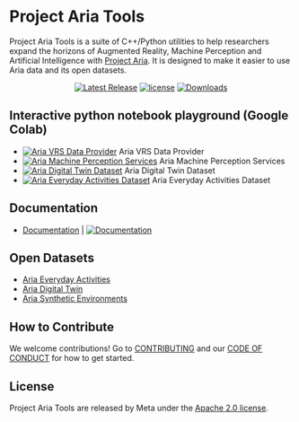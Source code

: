 # Project Aria Tools

Project Aria Tools is a suite of C++/Python utilities to help researchers expand the horizons of Augmented Reality, Machine Perception and Artificial Intelligence with [Project Aria](https://projectaria.com/). It is designed to make it easier to use Aria data and its open datasets.

<div align="center">
  <a href="https://github.com/facebookresearch/projectaria_tools/releases"><img alt="Latest Release" src="https://img.shields.io/github/v/release/facebookresearch/projectaria_tools.svg" /></a>
  <a href="https://github.com/facebookresearch/projectaria_tools/blob/main/LICENSE">
  <img alt="license" src="https://img.shields.io/badge/License-Apache--2.0-blue.svg"/></a>
  <a href="https://pepy.tech/project/projectaria_tools">
  <img alt="Downloads" src="https://pepy.tech/badge/projectaria_tools"></a>
</div>

## Interactive python notebook playground (Google Colab)

- [![Aria VRS Data Provider](https://colab.research.google.com/assets/colab-badge.svg)](https://colab.research.google.com/github/facebookresearch/projectaria_tools/blob/1.5.3/core/examples/dataprovider_quickstart_tutorial.ipynb) Aria VRS Data Provider
- [![Aria Machine Perception Services](https://colab.research.google.com/assets/colab-badge.svg)](https://colab.research.google.com/github/facebookresearch/projectaria_tools/blob/1.5.3/core/examples/mps_quickstart_tutorial.ipynb) Aria Machine Perception Services
- [![Aria Digital Twin Dataset](https://colab.research.google.com/assets/colab-badge.svg)](https://colab.research.google.com/github/facebookresearch/projectaria_tools/blob/1.5.3/projects/AriaDigitalTwinDatasetTools/examples/adt_quickstart_tutorial.ipynb) Aria Digital Twin Dataset
- [![Aria Everyday Activities Dataset](https://colab.research.google.com/assets/colab-badge.svg)](https://colab.research.google.com/github/facebookresearch/projectaria_tools/blob/1.5.3/projects/AriaEverydayActivities/examples/aea_quickstart_tutorial.ipynb) Aria Everyday Activities Dataset

## Documentation

- [Documentation](https://facebookresearch.github.io/projectaria_tools/docs/intro) |
[![Documentation](https://github.com/facebookresearch/projectaria_tools/actions/workflows/publish-website.yml/badge.svg)](https://github.com/facebookresearch/projectaria_tools/actions/workflows/publish-website.yml)

## Open Datasets

- [Aria Everyday Activities](https://www.projectaria.com/datasets/aea/)
- [Aria Digital Twin](https://www.projectaria.com/datasets/adt)
- [Aria Synthetic Environments](https://www.projectaria.com/datasets/ase)


## How to Contribute

We welcome contributions! Go to [CONTRIBUTING](https://github.com/facebookresearch/projectaria_tools/blob/main/.github/CONTRIBUTING.md) and our [CODE OF CONDUCT](https://github.com/facebookresearch/projectaria_tools/blob/main/.github/CODE_OF_CONDUCT.md) for how to get started.

## License

Project Aria Tools are released by Meta under the [Apache 2.0 license](https://github.com/facebookresearch/projectaria_tools/blob/main/LICENSE).

